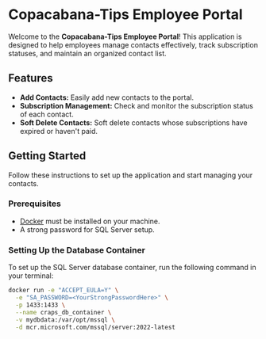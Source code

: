 # Copacabana-Tips Employee Portal

Welcome to the **Copacabana-Tips Employee Portal**! This application is designed to help employees manage contacts effectively, track subscription statuses, and maintain an organized contact list.

## Features

- **Add Contacts:** Easily add new contacts to the portal.
- **Subscription Management:** Check and monitor the subscription status of each contact.
- **Soft Delete Contacts:** Soft delete contacts whose subscriptions have expired or haven't paid.

## Getting Started

Follow these instructions to set up the application and start managing your contacts.

### Prerequisites

- [Docker](https://docs.docker.com/get-docker/) must be installed on your machine.
- A strong password for SQL Server setup.

### Setting Up the Database Container

To set up the SQL Server database container, run the following command in your terminal:

```bash
docker run -e "ACCEPT_EULA=Y" \
  -e "SA_PASSWORD=<YourStrongPasswordHere>" \
  -p 1433:1433 \
  --name craps_db_container \
  -v mydbdata:/var/opt/mssql \
  -d mcr.microsoft.com/mssql/server:2022-latest
